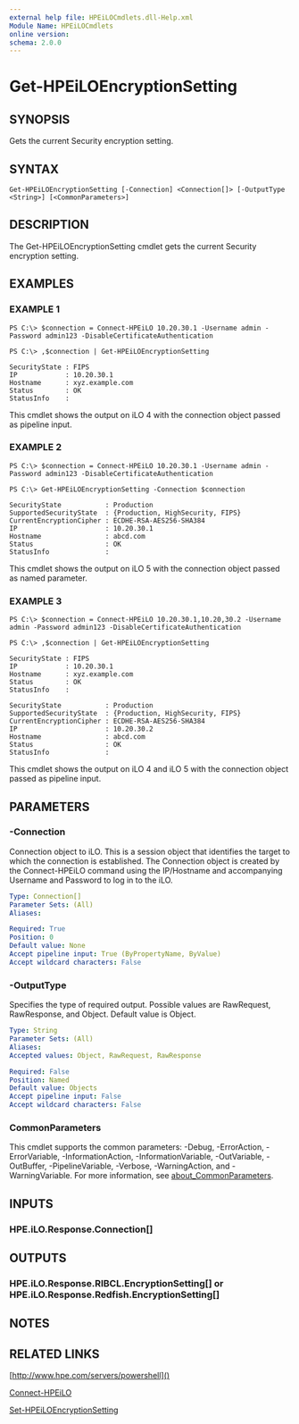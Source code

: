 ```yaml
---
external help file: HPEiLOCmdlets.dll-Help.xml
Module Name: HPEiLOCmdlets
online version:
schema: 2.0.0
---
```


# Get-HPEiLOEncryptionSetting

## SYNOPSIS
Gets the current Security encryption setting.

## SYNTAX

```
Get-HPEiLOEncryptionSetting [-Connection] <Connection[]> [-OutputType <String>] [<CommonParameters>]
```

## DESCRIPTION
The Get-HPEiLOEncryptionSetting cmdlet gets the current Security encryption setting.

## EXAMPLES

### EXAMPLE 1
```
PS C:\> $connection = Connect-HPEiLO 10.20.30.1 -Username admin -Password admin123 -DisableCertificateAuthentication

PS C:\> ,$connection | Get-HPEiLOEncryptionSetting

SecurityState : FIPS
IP            : 10.20.30.1
Hostname      : xyz.example.com
Status        : OK
StatusInfo    :
```

This cmdlet shows the output on iLO 4 with the connection object passed as pipeline input.

### EXAMPLE 2
```
PS C:\> $connection = Connect-HPEiLO 10.20.30.1 -Username admin -Password admin123 -DisableCertificateAuthentication

PS C:\> Get-HPEiLOEncryptionSetting -Connection $connection

SecurityState           : Production
SupportedSecurityState  : {Production, HighSecurity, FIPS}
CurrentEncryptionCipher : ECDHE-RSA-AES256-SHA384
IP                      : 10.20.30.1
Hostname                : abcd.com
Status                  : OK
StatusInfo              :
```

This cmdlet shows the output on iLO 5 with the connection object passed as named parameter.

### EXAMPLE 3
```
PS C:\> $connection = Connect-HPEiLO 10.20.30.1,10.20,30.2 -Username admin -Password admin123 -DisableCertificateAuthentication

PS C:\> ,$connection | Get-HPEiLOEncryptionSetting

SecurityState : FIPS
IP            : 10.20.30.1
Hostname      : xyz.example.com
Status        : OK
StatusInfo    : 

SecurityState           : Production
SupportedSecurityState  : {Production, HighSecurity, FIPS}
CurrentEncryptionCipher : ECDHE-RSA-AES256-SHA384
IP                      : 10.20.30.2
Hostname                : abcd.com
Status                  : OK
StatusInfo              :
```

This cmdlet shows the output on iLO 4 and iLO 5 with the connection object passed as pipeline input.

## PARAMETERS

### -Connection
Connection object to iLO.
This is a session object that identifies the target to which the connection is established.
The Connection object is created by the Connect-HPEiLO command using the IP/Hostname and accompanying Username and Password to log in to the iLO.

```yaml
Type: Connection[]
Parameter Sets: (All)
Aliases:

Required: True
Position: 0
Default value: None
Accept pipeline input: True (ByPropertyName, ByValue)
Accept wildcard characters: False
```

### -OutputType
Specifies the type of required output.
Possible values are RawRequest, RawResponse, and Object.
Default value is Object.

```yaml
Type: String
Parameter Sets: (All)
Aliases:
Accepted values: Object, RawRequest, RawResponse

Required: False
Position: Named
Default value: Objects
Accept pipeline input: False
Accept wildcard characters: False
```

### CommonParameters
This cmdlet supports the common parameters: -Debug, -ErrorAction, -ErrorVariable, -InformationAction, -InformationVariable, -OutVariable, -OutBuffer, -PipelineVariable, -Verbose, -WarningAction, and -WarningVariable. For more information, see [about_CommonParameters](http://go.microsoft.com/fwlink/?LinkID=113216).

## INPUTS

### HPE.iLO.Response.Connection[]
## OUTPUTS

### HPE.iLO.Response.RIBCL.EncryptionSetting[] or HPE.iLO.Response.Redfish.EncryptionSetting[]
## NOTES

## RELATED LINKS

[http://www.hpe.com/servers/powershell]()

[Connect-HPEiLO]()

[Set-HPEiLOEncryptionSetting]()

